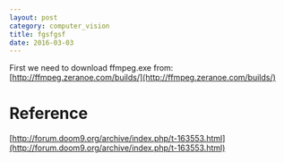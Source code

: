 ```yaml
---
layout: post
category: computer_vision
title: fgsfgsf
date: 2016-03-03
---
```


First we need to download ffmpeg.exe from: [http://ffmpeg.zeranoe.com/builds/](http://ffmpeg.zeranoe.com/builds/)


# Reference

[http://forum.doom9.org/archive/index.php/t-163553.html](http://forum.doom9.org/archive/index.php/t-163553.html)
